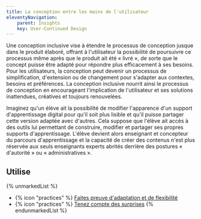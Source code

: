 ```yaml
---
title: La conception entre les mains de l'utilisateur
eleventyNavigation:
    parent: Insights
    key: User-Continued Design
---
```


Une conception inclusive vise à étendre le processus de conception jusque dans le produit élaboré, offrant à
l'utilisateur la possibilité de poursuivre ce processus même après que le produit ait été « livré », de sorte que le
concept puisse être adapté pour répondre plus efficacement à ses besoins. Pour les utilisateurs, la conception peut
devenir un processus de simplification, d'extension ou de changement pour s'adapter aux contextes, besoins et
préférences. La conception inclusive nourrit ainsi le processus de conception en encourageant l'implication de
l'utilisateur et ses solutions inattendues, créatives et toujours renouvelées.

Imaginez qu'un élève ait la possibilité de modifier l'apparence d'un support d'apprentissage digital pour qu'il soit
plus lisible et qu'il puisse partager cette version adaptée avec d'autres. Cela suppose que l'élève ait accès à des
outils lui permettant de construire, modifier et partager ses propres supports d'apprentissage. L'élève devient alors
enseignant et concepteur du parcours d'apprentissage et la capacité de créer des contenus n'est plus réservée aux seuls
enseignants experts abrités derrière des postures « d'autorité » ou « administratives ».

## Utilise

{% unmarkedList %}
* {% icon "practices" %} [Faites preuve d'adaptation et de flexibilité](../../pratiques/faites-preuve-dadaptation-et-de-flexibilite/)
* {% icon "practices" %} [Tenez compte des surprises](../../pratiques/tenez-compte-des-surprises/)
{% endunmarkedList %}
